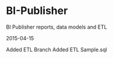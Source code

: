 # BI-Publisher
BI Publisher reports, data models and ETL

2015-04-15

Added ETL Branch
Added ETL Sample.sql
